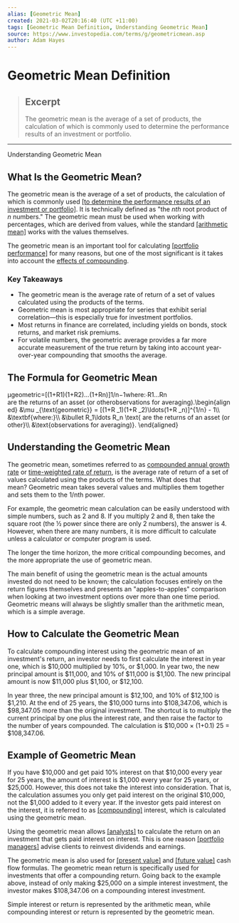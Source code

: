 ```yaml
---
alias: [Geometric Mean]
created: 2021-03-02T20:16:40 (UTC +11:00)
tags: [Geometric Mean Definition, Understanding Geometric Mean]
source: https://www.investopedia.com/terms/g/geometricmean.asp
author: Adam Hayes
---
```


# Geometric Mean Definition

> ## Excerpt
> The geometric mean is the average of a set of products, the calculation of which is commonly used to determine the performance results of an investment or portfolio.

---

Understanding Geometric Mean
## What Is the Geometric Mean?

The geometric mean is the average of a set of products, the calculation of which is commonly used [[to determine the performance results of an investment or portfolio]](https://www.investopedia.com/articles/investing/071113/breaking-down-geometric-mean.asp). It is technically defined as "the _nth_ root product of _n_ numbers." The geometric mean must be used when working with percentages, which are derived from values, while the standard [[arithmetic mean]](https://www.investopedia.com/terms/a/arithmeticmean.asp) works with the values themselves.

The geometric mean is an important tool for calculating [[portfolio performance]](https://www.investopedia.com/articles/08/performance-measure.asp) for many reasons, but one of the most significant is it takes into account the [effects of compounding](https://www.investopedia.com/terms/c/compounding.asp).

### Key Takeaways

-   The geometric mean is the average rate of return of a set of values calculated using the products of the terms.
-   Geometric mean is most appropriate for series that exhibit serial correlation—this is especially true for investment portfolios.
-   Most returns in finance are correlated, including yields on bonds, stock returns, and market risk premiums.
-   For volatile numbers, the geometric average provides a far more accurate measurement of the true return by taking into account year-over-year compounding that smooths the average.

## The Formula for Geometric Mean

μgeometric\=\[(1+R1)(1+R2)…(1+Rn)\]1/n−1where:∙R1…Rn are the returns of an asset (or otherobservations for averaging).\\begin{aligned} &\\mu \_{\\text{geometric}} = \[(1+R \_1)(1+R \_2)\\ldots(1+R \_n)\]^{1/n} - 1\\\\ &\\textbf{where:}\\\\ &\\bullet R\_1\\ldots R\_n \\text{ are the returns of an asset (or other}\\\\ &\\text{observations for averaging)}. \\end{aligned}

## Understanding the Geometric Mean

The geometric mean, sometimes referred to as [compounded annual growth rate](https://www.investopedia.com/terms/c/cagr.asp) or [time-weighted rate of return](https://www.investopedia.com/terms/t/time-weightedror.asp), is the average rate of return of a set of values calculated using the products of the terms. What does that mean? Geometric mean takes several values and multiplies them together and sets them to the 1/nth power.

For example, the geometric mean calculation can be easily understood with simple numbers, such as 2 and 8. If you multiply 2 and 8, then take the square root (the ½ power since there are only 2 numbers), the answer is 4. However, when there are many numbers, it is more difficult to calculate unless a calculator or computer program is used.

The longer the time horizon, the more critical compounding becomes, and the more appropriate the use of geometric mean.

The main benefit of using the geometric mean is the actual amounts invested do not need to be known; the calculation focuses entirely on the return figures themselves and presents an "apples-to-apples" comparison when looking at two investment options over more than one time period. Geometric means will always be slightly smaller than the arithmetic mean, which is a simple average.

## How to Calculate the Geometric Mean

To calculate compounding interest using the geometric mean of an investment's return, an investor needs to first calculate the interest in year one, which is $10,000 multiplied by 10%, or $1,000. In year two, the new principal amount is $11,000, and 10% of $11,000 is $1,100. The new principal amount is now $11,000 plus $1,100, or $12,100.

In year three, the new principal amount is $12,100, and 10% of $12,100 is $1,210. At the end of 25 years, the $10,000 turns into $108,347.06, which is $98,347.05 more than the original investment. The shortcut is to multiply the current principal by one plus the interest rate, and then raise the factor to the number of years compounded. The calculation is $10,000 × (1+0.1) 25 = $108,347.06.

## Example of Geometric Mean

If you have $10,000 and get paid 10% interest on that $10,000 every year for 25 years, the amount of interest is $1,000 every year for 25 years, or $25,000. However, this does not take the interest into consideration. That is, the calculation assumes you only get paid interest on the original $10,000, not the $1,000 added to it every year. If the investor gets paid interest on the interest, it is referred to as [[compounding]](https://www.investopedia.com/terms/c/compounding.asp) interest, which is calculated using the geometric mean.

Using the geometric mean allows [[analysts]](https://www.investopedia.com/terms/a/analyst.asp) to calculate the return on an investment that gets paid interest on interest. This is one reason [[portfolio managers]](https://www.investopedia.com/terms/p/portfoliomanager.asp) advise clients to reinvest dividends and earnings.

The geometric mean is also used for [[present value]](https://www.investopedia.com/terms/p/presentvalue.asp) and [[future value]](https://www.investopedia.com/terms/f/futurevalue.asp) cash flow formulas. The geometric mean return is specifically used for investments that offer a compounding return. Going back to the example above, instead of only making $25,000 on a simple interest investment, the investor makes $108,347.06 on a compounding interest investment.

Simple interest or return is represented by the arithmetic mean, while compounding interest or return is represented by the geometric mean.
